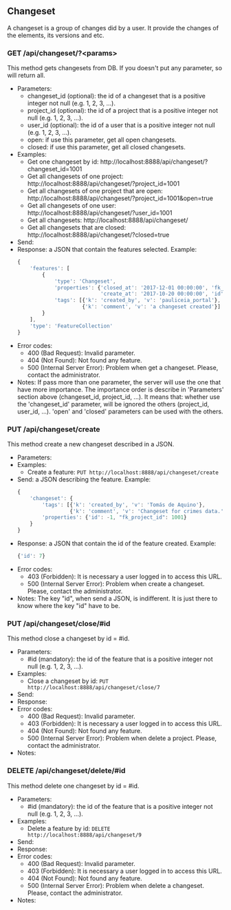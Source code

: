 ## Changeset

A changeset is a group of changes did by a user. It provide the changes of the elements, its versions and etc.


###  GET /api/changeset/?\<params>

This method gets changesets from DB. If you doesn't put any parameter, so will return all.
- Parameters:
    - changeset_id (optional): the id of a changeset that is a positive integer not null (e.g. 1, 2, 3, ...).
    - project_id (optional): the id of a project that is a positive integer not null (e.g. 1, 2, 3, ...).
    - user_id (optional): the id of a user that is a positive integer not null (e.g. 1, 2, 3, ...).
    - open: if use this parameter, get all open changesets.
    - closed: if use this parameter, get all closed changesets.
- Examples:
    - Get one changeset by id: http://localhost:8888/api/changeset/?changeset_id=1001
    - Get all changesets of one project: http://localhost:8888/api/changeset/?project_id=1001
    - Get all changesets of one project that are open: http://localhost:8888/api/changeset/?project_id=1001&open=true
    - Get all changesets of one user:  http://localhost:8888/api/changeset/?user_id=1001
    - Get all changesets: http://localhost:8888/api/changeset/
    - Get all changesets that are closed: http://localhost:8888/api/changeset/?closed=true
- Send:
- Response: a JSON that contain the features selected. Example:
    ```javascript
    {
        'features': [
            {
                'type': 'Changeset',
                'properties': {'closed_at': '2017-12-01 00:00:00', 'fk_user_id_owner': 1001,
                               'create_at': '2017-10-20 00:00:00', 'id': 1001},
                'tags': [{'k': 'created_by', 'v': 'pauliceia_portal'},
                         {'k': 'comment', 'v': 'a changeset created'}]
            }
        ],
        'type': 'FeatureCollection'
    }
    ```
- Error codes:
    - 400 (Bad Request): Invalid parameter.
    - 404 (Not Found): Not found any feature.
    - 500 (Internal Server Error): Problem when get a changeset. Please, contact the administrator.
- Notes: If pass more than one parameter, the server will use the one that have more importance.
        The importance order is describe in 'Parameters' section above (changeset_id, project_id, ...).
        It means that: whether use the 'changeset_id' parameter, will be ignored the others (project_id, user_id, ...).
        'open' and 'closed' parameters can be used with the others.


###  PUT /api/changeset/create

This method create a new changeset described in a JSON.
- Parameters:
- Examples:
     - Create a feature: ```PUT http://localhost:8888/api/changeset/create```
- Send: a JSON describing the feature. Example:
    ```javascript
    {
        'changeset': {
            'tags': [{'k': 'created_by', 'v': 'Tomás de Aquino'},
                     {'k': 'comment', 'v': 'Changeset for crimes data.'}],
            'properties': {'id': -1, "fk_project_id": 1001}
        }
    }
    ```
- Response: a JSON that contain the id of the feature created. Example:
    ```javascript
    {'id': 7}
    ```
- Error codes:
    - 403 (Forbidden): It is necessary a user logged in to access this URL.
    - 500 (Internal Server Error): Problem when create a changeset. Please, contact the administrator.
- Notes: The key "id", when send a JSON, is indifferent. It is just there to know where the key "id" have to be.


<!-- - PUT /api/changeset/update -->


### PUT /api/changeset/close/#id

This method close a changeset by id = #id.
- Parameters:
    - #id (mandatory): the id of the feature that is a positive integer not null (e.g. 1, 2, 3, ...).
- Examples:
     - Close a changeset by id: ```PUT http://localhost:8888/api/changeset/close/7```
- Send:
- Response:
- Error codes:
    - 400 (Bad Request): Invalid parameter.
    - 403 (Forbidden): It is necessary a user logged in to access this URL.
    - 404 (Not Found): Not found any feature.
    - 500 (Internal Server Error): Problem when delete a project. Please, contact the administrator.
- Notes:


### DELETE /api/changeset/delete/#id

This method delete one changeset by id = #id.
- Parameters:
    - #id (mandatory): the id of the feature that is a positive integer not null (e.g. 1, 2, 3, ...).
- Examples:
     - Delete a feature by id: ```DELETE http://localhost:8888/api/changeset/9```
- Send:
- Response:
- Error codes:
    - 400 (Bad Request): Invalid parameter.
    - 403 (Forbidden): It is necessary a user logged in to access this URL.
    - 404 (Not Found): Not found any feature.
    - 500 (Internal Server Error): Problem when delete a changeset. Please, contact the administrator.
- Notes:
